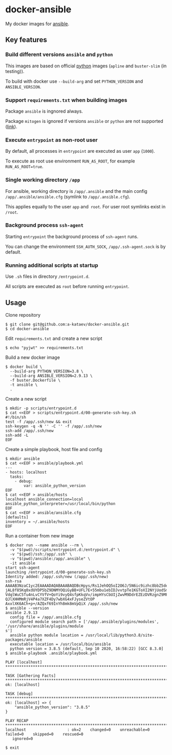 # docker-ansible

My docker images for [ansible](https://github.com/ansible/ansible).

## Key features

### Build different versions `ansible` and `python`

This images are based on official [python](https://hub.docker.com/_/python) images (`apline` and `buster-slim` (in testing)).

To build with docker use `--build-arg` and set `PYTHON_VERSION` and `ANSIBLE_VERSION`.

### Support `requirements.txt` when building images

Package `ansible` is ingnored always.

Package `mitogen` is ignored if versions `ansible` or `python` are not supported ([link](https://mitogen.networkgenomics.com/ansible_detailed.html#noteworthy-differences)).

### Execute `entrypoint` as non-root user

By default, all processes in `entrypoint` are executed as user `app` (`1000`).

To execute as root use environment `RUN_AS_ROOT`, for example `RUN_AS_ROOT=true`.

### Single working directory `/app`

For ansible, working directory is `/app/.ansible` and the main config `/app/.ansible/ansible.cfg` (symlink to `/app/.ansible.cfg`).

This applies equally to the user `app` and` root`. For user root symlinks exist in `/root`.

### Background process `ssh-agent`

Starting `entrypoint` the background process of `ssh-agent` runs.

You can change the environment `SSH_AUTH_SOCK`, `/app/.ssh-agent.sock` is by default.

### Running additional scripts at startup

Use `.sh` files in directory `/entrypoint.d`.

All scripts are executed as `root` before running `entrypoint`.

## Usage

Clone repository

```shell
$ git clone git@github.com:a-kataev/docker-ansible.git
$ cd docker-ansible
```

Edit `requirements.txt` and create a new script

```shell
$ echo "pyjwt" >> requirements.txt
```

Build a new docker image

```shell
$ docker build \
  --build-arg PYTHON_VERSION=3.8 \
  --build-arg ANSIBLE_VERSION=2.9.13 \
  -f buster.Dockerfile \
  -t ansible \
  .
```

Create a new script

```shell
$ mkdir -p scripts/entrypoint.d
$ cat <<EOF > scripts/entrypoint.d/00-generate-ssh-key.sh
#!/bin/sh
test -f /app/.ssh/new && exit
ssh-keygen -q -N '' -C '' -f /app/.ssh/new
ssh-add /app/.ssh/new
ssh-add -L
EOF
```

Create a simple playbook, host file and config

```shell
$ mkdir ansible
$ cat <<EOF > ansible/playbook.yml
---
- hosts: localhost
  tasks:
    - debug:
        var: ansible_python_version
EOF
$ cat <<EOF > ansible/hosts
localhost ansible_connection=local ansible_python_interpreter=/usr/local/bin/python
EOF
$ cat <<EOF > ansible/ansible.cfg
[defaults]
inventory = ~/.ansible/hosts
EOF
```

Run a container from new image

```shell
$ docker run --name ansible --rm \
  -v "$(pwd)/scripts/entrypoint.d:/entrypoint.d" \
  -v "$(pwd)/ssh:/app/.ssh" \
  -v "$(pwd)/ansible:/app/.ansible" \
  -it ansible
start ssh-agent
launching /entrypoint.d/00-generate-ssh-key.sh
Identity added: /app/.ssh/new (/app/.ssh/new)
ssh-rsa AAAAB3NzaC1yc2EAAAADAQABAAABAQDBcHpys/Rs1JehOQ5oI2O6J/5N6ic9izhc8bbZ5de2/dNlXhhbP75l3XxlhKIPkF
jAL8f85Kq0xdUYDP5bZ9DNMYOQiGyBB+UFL7E+55mbu1ebIDJvvtpTe1KGToXI2NYjUodSm/eNk7K4L936ZqWgBICKmHm/zYZ5pv2y
VdqlWuC5Tu4nLvCYVfV+QoYi9vyQ4sfpKkqVv/impHYsCbUIjZwvM9DdrEZEzDVRzgnZ9MFRYHV/p5KGZ5w7bxTtU3ciWPDU5AQJb1
QJlXHHMmRjV4P4a7XZF4Dy7wbXG4xFJyseZVtOP
AxxlXK6ACh+p+/AZQxf69InYh8mk8mVpQiX /app/.ssh/new
$ ansible --version
ansible 2.9.13
  config file = /app/.ansible.cfg
  configured module search path = ['/app/.ansible/plugins/modules', '/usr/share/ansible/plugins/module
s']
  ansible python module location = /usr/local/lib/python3.8/site-packages/ansible
  executable location = /usr/local/bin/ansible
  python version = 3.8.5 (default, Sep 10 2020, 16:58:22) [GCC 8.3.0]
$ ansible-playbook .ansible/playbook.yml

PLAY [localhost] *************************************************************************************

TASK [Gathering Facts] *******************************************************************************
ok: [localhost]

TASK [debug] *****************************************************************************************
ok: [localhost] => {
    "ansible_python_version": "3.8.5"
}

PLAY RECAP *******************************************************************************************
localhost                  : ok=2    changed=0    unreachable=0    failed=0    skipped=0    rescued=0 
   ignored=0

$ exit
```
